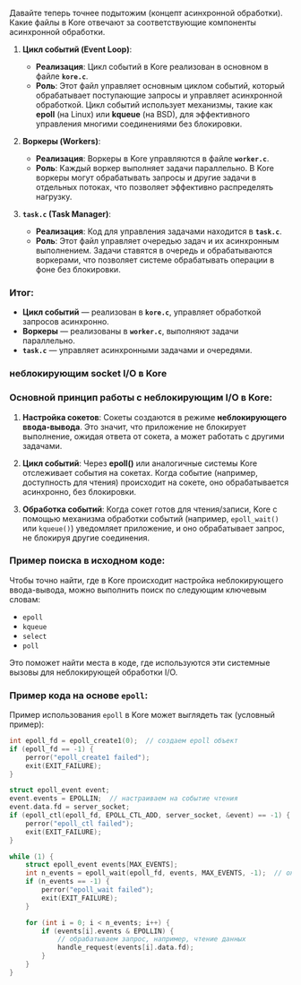 Давайте теперь точнее подытожим (концепт асинхронной обработки).
Какие файлы в Kore отвечают за соответствующие компоненты асинхронной обработки.

1. **Цикл событий (Event Loop)**:
    - **Реализация**: Цикл событий в Kore реализован в основном в файле **`kore.c`**.
    - **Роль**: Этот файл управляет основным циклом событий, который обрабатывает поступающие запросы и управляет асинхронной обработкой. Цикл событий использует механизмы, такие как **epoll** (на Linux) или **kqueue** (на BSD), для эффективного управления многими соединениями без блокировки.

2. **Воркеры (Workers)**:
    - **Реализация**: Воркеры в Kore управляются в файле **`worker.c`**.
    - **Роль**: Каждый воркер выполняет задачи параллельно. В Kore воркеры могут обрабатывать запросы и другие задачи в отдельных потоках, что позволяет эффективно распределять нагрузку.

3. **`task.c` (Task Manager)**:
    - **Реализация**: Код для управления задачами находится в **`task.c`**.
    - **Роль**: Этот файл управляет очередью задач и их асинхронным выполнением. Задачи ставятся в очередь и обрабатываются воркерами, что позволяет системе обрабатывать операции в фоне без блокировки.

### Итог:
- **Цикл событий** — реализован в **`kore.c`**, управляет обработкой запросов асинхронно.
- **Воркеры** — реализованы в **`worker.c`**, выполняют задачи параллельно.
- **`task.c`** — управляет асинхронными задачами и очередями.


### неблокирующим socket I/O в Kore ###

### Основной принцип работы с неблокирующим I/O в Kore:
1. **Настройка сокетов**: Сокеты создаются в режиме **неблокирующего ввода-вывода**. Это значит, что приложение не блокирует выполнение, ожидая ответа от сокета, а может работать с другими задачами.

2. **Цикл событий**: Через **epoll()** или аналогичные системы Kore отслеживает события на сокетах. Когда событие (например, доступность для чтения) происходит на сокете, оно обрабатывается асинхронно, без блокировки.

3. **Обработка событий**: Когда сокет готов для чтения/записи, Kore с помощью механизма обработки событий (например, `epoll_wait()` или `kqueue()`) уведомляет приложение, и оно обрабатывает запрос, не блокируя другие соединения.

### Пример поиска в исходном коде:
Чтобы точно найти, где в Kore происходит настройка неблокирующего ввода-вывода, можно выполнить поиск по следующим ключевым словам:

- `epoll`
- `kqueue`
- `select`
- `poll`

Это поможет найти места в коде, где используются эти системные вызовы для неблокирующей обработки I/O.

### Пример кода на основе `epoll`:
Пример использования `epoll` в Kore может выглядеть так (условный пример):

```c
int epoll_fd = epoll_create1(0);  // создаем epoll объект
if (epoll_fd == -1) {
    perror("epoll_create1 failed");
    exit(EXIT_FAILURE);
}

struct epoll_event event;
event.events = EPOLLIN;  // настраиваем на событие чтения
event.data.fd = server_socket;
if (epoll_ctl(epoll_fd, EPOLL_CTL_ADD, server_socket, &event) == -1) {
    perror("epoll_ctl failed");
    exit(EXIT_FAILURE);
}

while (1) {
    struct epoll_event events[MAX_EVENTS];
    int n_events = epoll_wait(epoll_fd, events, MAX_EVENTS, -1);  // ожидаем событий
    if (n_events == -1) {
        perror("epoll_wait failed");
        exit(EXIT_FAILURE);
    }

    for (int i = 0; i < n_events; i++) {
        if (events[i].events & EPOLLIN) {
            // обрабатываем запрос, например, чтение данных
            handle_request(events[i].data.fd);
        }
    }
}
```